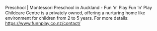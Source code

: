 Preschool | Montessori Preschool in Auckland - Fun ‘n’ Play
Fun ‘n’ Play Childcare Centre is a privately owned, offering a nurturing home like environment for children from 2 to 5 years. For more details: https://www.funnplay.co.nz/contact/
